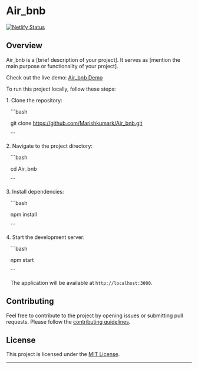 
# Air_bnb

[![Netlify Status](https://api.netlify.com/api/v1/badges/YOUR_NETLIFY_SITE_ID_HERE/deploy-status)](https://app.netlify.com/sites/thunderous-fudge-4eb521/deploys)

## Overview

Air_bnb is a [brief description of your project]. It serves as [mention the main purpose or functionality of your project].

Check out the live demo: [Air_bnb Demo](https://thunderous-fudge-4eb521.netlify.app/)


To run this project locally, follow these steps:

1\. Clone the repository:

   ```bash

   git clone https://github.com/Marishkumark/Air_bnb.git

   ```

2\. Navigate to the project directory:

   ```bash

   cd Air_bnb

   ```

3\. Install dependencies:

   ```bash

   npm install

   ```

4\. Start the development server:

   ```bash

   npm start

   ```

   The application will be available at `http://localhost:3000`.


## Contributing

Feel free to contribute to the project by opening issues or submitting pull requests. Please follow the [contributing guidelines](CONTRIBUTING.md).

## License

This project is licensed under the [MIT License](LICENSE).

---

